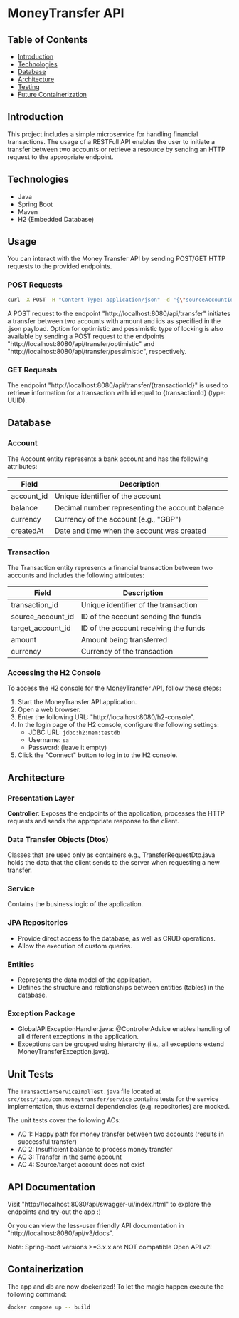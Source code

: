 # MoneyTransfer API

## Table of Contents
- [Introduction](#introduction)
- [Technologies](#technologies)
- [Database](#database)
- [Architecture](#architecture)
- [Testing](#testing)
- [Future Containerization](#futurecontainerization)

## Introduction
This project includes a simple microservice for handling financial transactions. The usage of a RESTFull API enables the user to initiate a transfer between two accounts or retrieve a resource by sending an HTTP request to the appropriate endpoint.

## Technologies
* Java
* Spring Boot
* Maven
* H2 (Embedded Database)

## Usage
You can interact with the Money Transfer API by sending POST/GET HTTP requests to the provided endpoints.
### POST Requests
````bash
curl -X POST -H "Content-Type: application/json" -d "{\"sourceAccountId\": \"79360a7e-5249-4822-b3fe-dabfd40b8737\", \"targetAccountId\": \"ef30b8d1-6c5d-4187-b2c4-ab3c640d1b18\", \"amount\": 30.00}" "http://localhost:8080/api/transfer"
````

A POST request to the endpoint "http://localhost:8080/api/transfer" initiates a transfer between two accounts with amount and ids as specified in the .json payload.
Option for optimistic and pessimistic type of locking is also available by sending a POST request to the endpoints "http://localhost:8080/api/transfer/optimistic" and "http://localhost:8080/api/transfer/pessimistic", respectively.

### GET Requests
The endpoint "http://localhost:8080/api/transfer/{transactionId}" is used to retrieve information for a transaction with id equal to {transactionId} (type: UUID).


## Database
### Account
The Account entity represents a bank account and has the following attributes:

| Field     | Description                    |
|-----------|--------------------------------|
| account_id        | Unique identifier of the account |
| balance           | Decimal number representing the account balance |
| currency          | Currency of the account (e.g., "GBP") |
| createdAt         | Date and time when the account was created |

### Transaction
The Transaction entity represents a financial transaction between two accounts and includes the following attributes:

| Field            | Description                          |
|------------------|--------------------------------------|
| transaction_id   | Unique identifier of the transaction |
| source_account_id  | ID of the account sending the funds   |
| target_account_id  | ID of the account receiving the funds |
| amount           | Amount being transferred              |
| currency         | Currency of the transaction           |

### Accessing the H2 Console
To access the H2 console for the MoneyTransfer API, follow these steps:
1. Start the MoneyTransfer API application.
2. Open a web browser.
3. Enter the following URL: "http://localhost:8080/h2-console".
4. In the login page of the H2 console, configure the following settings:
   - JDBC URL: `jdbc:h2:mem:testdb`
   - Username: `sa`
   - Password: (leave it empty)
5. Click the "Connect" button to log in to the H2 console.

## Architecture
### Presentation Layer
**Controller**: Exposes the endpoints of the application, processes the HTTP requests and sends the appropriate response to the client.

### Data Transfer Objects (Dtos)
Classes that are used only as containers e.g., TransferRequestDto.java holds the data that the client sends to the server when requesting a new transfer.

### Service
Contains the business logic of the application.

### JPA Repositories
- Provide direct access to the database, as well as CRUD operations.
- Allow the execution of custom queries.

### Entities
- Represents the data model of the application.
- Defines the structure and relationships between entities (tables) in the database.

### Exception Package
- GlobalAPIExceptionHandler.java: @ControllerAdvice enables handling of all different exceptions in the application.
- Exceptions can be grouped using hierarchy (i.e., all exceptions extend MoneyTransferException.java).

## Unit Tests
The `TransactionServiceImplTest.java` file located at `src/test/java/com.moneytransfer/service` contains tests for the service implementation, thus external dependencies (e.g. repositories) are mocked.

The unit tests cover the following ACs:
- AC 1: Happy path for money transfer between two accounts (results in successful transfer)
- AC 2: Insufficient balance to process money transfer
- AC 3: Transfer in the same account
- AC 4: Source/target account does not exist


## API Documentation
Visit "http://localhost:8080/api/swagger-ui/index.html" to explore the endpoints and try-out the app :)

Or you can view the less-user friendly API documentation in "http://localhost:8080/api/v3/docs".

Note: Spring-boot versions >=3.x.x are NOT compatible Open API v2!

## Containerization
The app and db are now dockerized! To let the magic happen execute the following command:
````bash
docker compose up -- build
````

